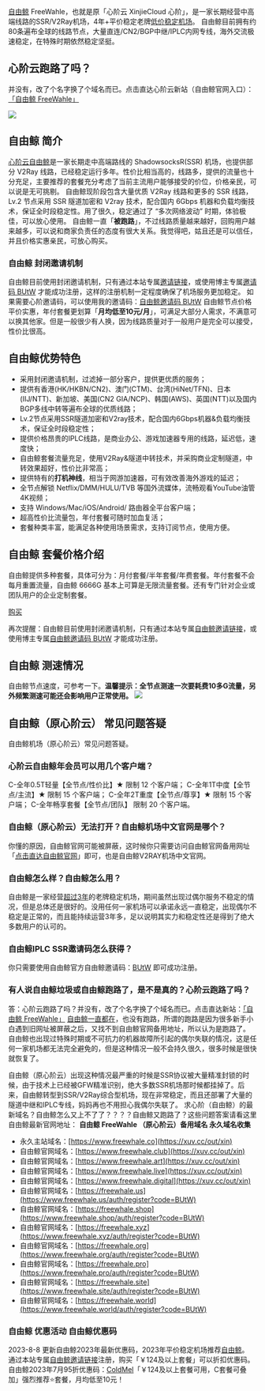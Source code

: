 [自由鲸](https://xuv.cc/out/xin) FreeWahle，也就是原「心阶云 XinjieCloud 心阶」，是一家长期经营中高端线路的SSR/V2Ray机场，4年+平价稳定老牌[低价稳定机场](https://0xo.net/tag/low-price-ssr/)。 自由鲸目前拥有约80条遍布全球的线路节点，大量直连/CN2/BGP中继/IPLC内网专线，海外交流极速稳定，在特殊时期依然稳定坚挺。


## 心阶云跑路了吗？

并没有，改了个名字换了个域名而已。点击直达心阶云新站（自由鲸官网入口）：[「自由鲸 FreeWahle」](https://xuv.cc/out/xin)

[![](https://0xo.net/wp-content/uploads/2022/05/1641_20220507_155612.png)](https://xuv.cc/out/xin)

自由鲸 简介
------

[心阶云自由鲸](https://0xo.net/tag/%e5%bf%83%e9%98%b6%e4%ba%91%e8%87%aa%e7%94%b1%e9%b2%b8/)是一家长期走中高端路线的 ShadowsocksR(SSR) 机场，也提供部分 V2Ray 线路，已经稳定运行多年。性价比相当高的，线路多，提供的流量也十分充足，主要推荐的套餐充分考虑了当前主流用户能够接受的价位，价格亲民，可以说是无可挑剔。 自由鲸现阶段包含大量优质 V2Ray 线路和更多的 SSR 线路，Lv.2 节点采用 SSR 隧道加密和 V2ray 技术，配合国内 6Gbps 机器和负载均衡技术，保证全时段稳定性。用了很久，稳定通过了 “多次网络波动” 时期，体验极佳，可以放心使用。 自由鲸一直「**被跑路**」，不过线路质量越来越好，回购用户越来越多，可以说和商家负责任的态度有很大关系。我觉得吧，姑且还是可以信任，并且价格实惠亲民，可放心购买。

### 自由鲸 封闭邀请机制

自由鲸目前使用封闭邀请机制，只有通过本站专属[邀请链接](https://xuv.cc/out/xin)，或使用博主专属[邀请码 BUtW](https://aduck.winhttps://xuv.cc/out/xin "点击复制自由鲸邀请码并直达注册") 才能成功注册，这样的注册机制一定程度确保了机场服务更加稳定。 如果需要心阶邀请码，可以使用我的邀请码：[自由鲸邀请码 BUtW](https://xuv.cc/out/xin) 自由鲸节点价格平价实惠，年付套餐更划算「**月均低至10元/月**」，可满足大部分人需求，不满意可以换其他家。但是一般很少有人换，因为线路质量对于一般用户是完全可以接受，性价比很高。

自由鲸优势特色
-------

*   采用封闭邀请机制，过滤掉一部分客户，提供更优质的服务；
*   提供有香港(HK/HKBN/CN2)、澳门(CTM)、台湾(HiNet/TFN)、日本(IIJ/NTT)、新加坡、美国(CN2 GIA/NCP)、韩国(AWS)、英国(NTT)以及国内BGP多线中转等遍布全球的优质线路；
*   Lv.2节点采用SSR隧道加密和V2ray技术，配合国内6Gbps机器&负载均衡技术，保证全时段稳定性；
*   提供价格昂贵的IPLC线路，是商业办公、游戏加速器专用的线路，延迟低，速度快；
*   自由鲸套餐流量充足，使用V2Ray&隧道中转技术，并采购商业定制隧道，中转效果超好，性价比非常高；
*   提供特有的**打机神线**，相当于网游加速器，可有效改善海外游戏的延迟；
*   全节点解锁 Netflix/DMM/HULU/TVB 等国外流媒体，流畅观看YouTube油管4K视频；
*   支持 Windows/Mac/iOS/Android/ 路由器全平台客户端；
*   超高性价比流量包，年付套餐可随时加血复活；
*   套餐种类丰富，能满足各种使用场景需求，支持订阅节点，使用方便。

自由鲸 套餐价格介绍
----------

自由鲸提供多种套餐，具体可分为：月付套餐/半年套餐/年费套餐。年付套餐不会每月重置流量，自由鲸 6666G 基本上可算是无限流量套餐。还有专门针对企业或团队用户的企业定制套餐。

[购买](https://xuv.cc/out/xin)

再次提醒：自由鲸目前使用封闭邀请机制，只有通过本站专属[自由鲸邀请链接](https://xuv.cc/out/xin)，或使用博主专属[自由鲸邀请码 BUtW](https://xuv.cc/out/xin) 才能成功注册。

自由鲸 测速情况
--------

自由鲸节点速度，可参考一下。**温馨提示：全节点测速一次要耗费10多G流量，另外频繁测速可能还会影响用户正常使用。** [![](https://0xo.net/wp-content/uploads/2022/06/1641_20220610_164158.png)](https://0xo.net/wp-content/uploads/2022/06/1641_20220610_164158.png)

自由鲸（原心阶云） 常见问题答疑
----------------

自由鲸机场（原心阶云）常见问题答疑。

### 心阶云自由鲸年会员可以用几个客户端？

C-全年0.5T轻量【全节点/性价比】★ 限制 12 个客户端； C-全年1T中度【全节点/主流】★ 限制 15 个客户端； C-全年2T重度【全节点/尊享】★ 限制 15 个客户端； C-全年畅享套餐【全节点/团队】 限制 20 个客户端。

### 自由鲸（原心阶云）无法打开？自由鲸机场中文官网是哪个？

你懂的原因，自由鲸官网可能被屏蔽，这时候你只需要访问自由鲸官网备用网址「[点击直达自由鲸官网](https://xuv.cc/out/xin)」即可，也是自由鲸V2RAY机场中文官网。

### 自由鲸怎么样？自由鲸怎么用？

自由鲸是一家经营[超过3年](https://xuv.cc/out/xin)的老牌稳定机场，期间虽然出现过偶尔服务不稳定的情况，但是总体还是很好的。没用任何一家机场可以承诺永远一直稳定，出现偶尔不稳定是正常的，而且能持续运营3年多，足以说明其实力和稳定性还是得到了绝大多数用户的认可的。

### 自由鲸IPLC SSR邀请码怎么获得？

你只需要使用自由鲸官方自由鲸邀请码：[BUtW](https://xuv.cc/out/xin) 即可成功注册。

### 有人说自由鲸垃圾或自由鲸跑路了，是不是真的？心阶云跑路了吗？

答：心阶云跑路了吗？并没有，改了个名字换了个域名而已。点击直达新站：[「自由鲸 FreeWahle」](https://xuv.cc/out/xin) [自由鲸一直都在](https://xuv.cc/out/xin)，也没有跑路，所谓的跑路是因为很多新手小白遇到旧网址被屏蔽之后，又找不到自由鲸官网备用地址，所以认为是跑路了。 自由鲸也出现过特殊时期或不可抗力的机器故障所引起的偶尔失联的情况，这是任何一家机场都无法完全避免的，但是这种情况一般不会持久很久，很多时候是很快就恢复了。 

自由鲸（原心阶云）出现这种情况最严重的时候是SSR协议被大量精准封锁的时候，由于技术上已经被GFW精准识别，绝大多数SSR机场那时候都挂掉了。后来，自由鲸转型到SSR/V2Ray综合型机场，现在非常稳定，而且还部署了大量的隧道中继和IPLC专线，妈妈再也不用担心我偶尔失联了。 求心阶（自由鲸）的最新域名？自由鲸怎么又上不了了？？？？自由鲸又跑路了？这些问题答案请看这里自由鲸最新官网地址： **自由鲸 FreeWahle （原心阶云）备用域名 永久域名收集**

*   永久主站域名：[https://www.freewhale.co](https://xuv.cc/out/xin)
*   自由鲸官网域名：[https://www.freewhale.club](https://xuv.cc/out/xin)
*   自由鲸官网域名：[https://www.freewhale.art](https://xuv.cc/out/xin)
*   自由鲸官网域名：[https://www.freewhale.live](https://xuv.cc/out/xin)
*   自由鲸官网域名：[https://www.freewhale.digital](https://xuv.cc/out/xin)
*   自由鲸官网域名：[https://freewhale.us](https://www.freewhale.us/auth/register?code=BUtW)
*   自由鲸官网域名：[https://freewhale.shop](https://www.freewhale.shop/auth/register?code=BUtW)
*   自由鲸官网域名：[https://freewhale.xyz](https://www.freewhale.xyz/auth/register?code=BUtW)
*   自由鲸官网域名：[https://freewhale.org](https://www.freewhale.org/auth/register?code=BUtW)
*   自由鲸官网域名：[https://freewhale.pro](https://www.freewhale.pro/auth/register?code=BUtW)
*   自由鲸官网域名：[https://freewhale.site](https://www.freewhale.site/auth/register?code=BUtW)
*   自由鲸官网域名：[https://freewhale.world](https://www.freewhale.world/auth/register?code=BUtW)

### 自由鲸 优惠活动 自由鲸优惠码

2023-8-8 更新自由鲸2023年最新优惠码，2023年平价稳定机场推荐[自由鲸](https://xuv.cc/out/xin)。 通过本站专属[自由鲸邀请链接](https://xuv.cc/out/xin)注册，购买「￥124及以上套餐」可以折扣优惠码。 自由鲸2023年7月95折优惠码：[ColdMel](https://xuv.cc/out/xin)「￥124及以上套餐可用，C套餐可叠加」强烈推荐⭐套餐，月均低至10元！
